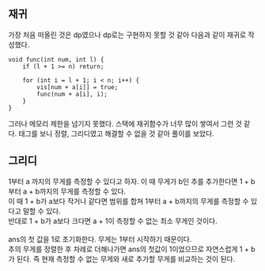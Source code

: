 ## 재귀
가장 처음 떠올린 것은 dp였으나 dp로는 구현하지 못할 것 같아 다음과 같이 재귀로 작성했다.
```
void func(int num, int l) {
    if (l + 1 >= n) return;

    for (int i = l + 1; i < n; i++) {
        vis[num + a[i]] = true;
        func(num + a[i], i);
    }
}
```
그러나 메모리 제한을 넘기지 못했다. 스택에 재귀함수가 너무 많이 쌓여서 그런 것 같다.
태그를 보니 정렬, 그리디였고 해결할 수 없을 것 같아 풀이를 보았다.

## 그리디
1부터 a 까지의 무게를 측정할 수 있다고 하자. 이 때 무게가 b인 추를 추가한다면 1 + b부터 a + b까지의 무게를 측정할 수 있다.     
이 때 1 + b가 a보다 작거나 같다면 범위를 합쳐 1부터 a + b까지의 무게를 측정할 수 있다고 말할 수 있다.   
반대로 1 + b가 a보다 크다면 a + 1이 측정할 수 없는 최소 무게인 것이다.  
<br/> 
ans의 첫 값을 1로 초기화한다. 무게는 1부터 시작하기 때문이다.   
추의 무게를 정렬한 후 차례로 더해나가면 ans의 첫값이 1이었으므로 자연스럽게 1 + b가 된다. 즉 현재 측정할 수 없는 무게와 새로 추가할 무게를 비교하는 것이 된다.